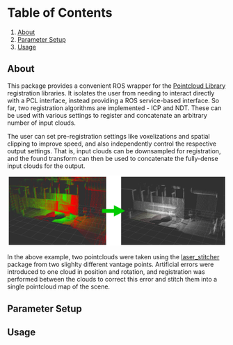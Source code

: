 # Table of Contents
1. [About](#about)
2. [Parameter Setup](#parameter-setup)
3. [Usage](#usage)

## About
This package provides a convenient ROS wrapper for the [Pointcloud Library](http://pointclouds.org/) registration libraries. It isolates the user from needing to interact directly with a PCL interface, instead providing a ROS service-based interface. So far, two registration algorithms are implemented - ICP and NDT. These can be used with various settings to register and concatenate an arbitrary number of input clouds.

The user can set pre-registration settings like voxelizations and spatial clipping to improve speed, and also independently control the respective output settings. That is, input clouds can be downsampled for registration, and the found transform can then be used to concatenate the fully-dense input clouds for the output.

<img src=images/registration.png width="600">

In the above example, two pointclouds were taken using the [laser_stitcher](https://github.com/UTNuclearRoboticsPublic/laser_stitcher) package from two slighlty different vantage points. Artificial errors were introduced to one cloud in position and rotation, and registration was performed between the clouds to correct this error and stitch them into a single pointcloud map of the scene. 

## Parameter Setup

## Usage
